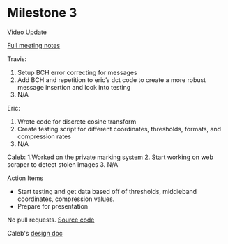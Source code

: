 # Milestone 3

[Video Update](https://youtu.be/gUNRUCF5H70)

[Full meeting notes](https://docs.google.com/document/d/1NZucuL5OdJUvZmQPfHTkiY_ONZJ5tcTq0e_CHXimnRI/edit?usp=sharing)

Travis:
1. Setup BCH error correcting for messages
2. Add BCH and repetition to eric’s dct code to create a more robust message insertion and look into testing
3. N/A


Eric:
1. Wrote code for discrete cosine transform
2. Create testing script for different coordinates, thresholds, formats, and compression rates
3. N/A

Caleb:
1.Worked on the private marking system
2. Start working on web scraper to detect stolen images
3. N/A

Action Items
* Start testing and get data based off of thresholds, middleband coordinates, compression values. 
* Prepare for presentation

No pull requests. [Source code](https://github.com/ECS153/final-project-cyberpolice/tree/f32e86a63d961596f63ea0e23373a258cf8a3f4e/src)

Caleb's [design doc](https://github.com/ECS153/final-project-cyberpolice/blob/f32e86a63d961596f63ea0e23373a258cf8a3f4e/Library/design_docs.md)
